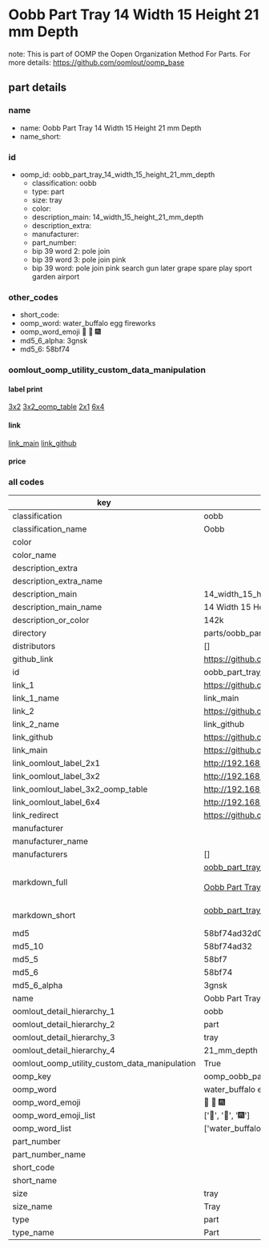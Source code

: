 # Oobb Part Tray 14 Width 15 Height 21 mm Depth  

note: This is part of OOMP the Oopen Organization Method For Parts. For more details: https://github.com/oomlout/oomp_base

##  part details
  







### name
* name: Oobb Part Tray 14 Width 15 Height 21 mm Depth
* name_short: 
### id
* oomp_id: oobb_part_tray_14_width_15_height_21_mm_depth
  * classification: oobb
  * type: part
  * size: tray
  * color: 
  * description_main: 14_width_15_height_21_mm_depth
  * description_extra: 
  * manufacturer: 
  * part_number: 
  * bip 39 word 2: pole join
  * bip 39 word 3: pole join pink
  * bip 39 word: pole join pink search gun later grape spare play sport garden airport

### other_codes
* short_code: 
* oomp_word: water_buffalo egg fireworks
* oomp_word_emoji :water_buffalo: :egg: :fireworks:
* md5_6_alpha: 3gnsk
* md5_6: 58bf74






### oomlout_oomp_utility_custom_data_manipulation
#### label print
[3x2](http://192.168.1.245:1112/?label=oomp%203gnsk)
[3x2_oomp_table](http://192.168.1.108:1112/?label=oomp%203gnsk)
[2x1](http://192.168.1.242:1112/?label=oomp%203gnsk)
[6x4](http://192.168.1.55:1112/?label=oomp%203gnsk)    

#### link

[link_main](https://github.com/oomlout/oomlout_oomp_version_1_messy/tree/main/parts/oobb_part_tray_14_width_15_height_21_mm_depth) [link_github](https://github.com/oomlout/oomlout_oomp_version_1_messy/tree/main/parts/oobb_part_tray_14_width_15_height_21_mm_depth)                             

#### price







### all codes 
| key | value |  
| --- | --- |  
| classification | oobb |  
| classification_name | Oobb |  
| color |  |  
| color_name |  |  
| description_extra |  |  
| description_extra_name |  |  
| description_main | 14_width_15_height_21_mm_depth |  
| description_main_name | 14 Width 15 Height 21 mm Depth |  
| description_or_color | 142k |  
| directory | parts/oobb_part_tray_14_width_15_height_21_mm_depth |  
| distributors | [] |  
| github_link | https://github.com/oomlout/oomlout_oomp_part_src/tree/main/parts/oobb_part_tray_14_width_15_height_21_mm_depth |  
| id | oobb_part_tray_14_width_15_height_21_mm_depth |  
| link_1 | https://github.com/oomlout/oomlout_oomp_version_1_messy/tree/main/parts/oobb_part_tray_14_width_15_height_21_mm_depth |  
| link_1_name | link_main |  
| link_2 | https://github.com/oomlout/oomlout_oomp_version_1_messy/tree/main/parts/oobb_part_tray_14_width_15_height_21_mm_depth |  
| link_2_name | link_github |  
| link_github | https://github.com/oomlout/oomlout_oomp_version_1_messy/tree/main/parts/oobb_part_tray_14_width_15_height_21_mm_depth |  
| link_main | https://github.com/oomlout/oomlout_oomp_version_1_messy/tree/main/parts/oobb_part_tray_14_width_15_height_21_mm_depth |  
| link_oomlout_label_2x1 | http://192.168.1.242:1112/?label=oomp%203gnsk |  
| link_oomlout_label_3x2 | http://192.168.1.245:1112/?label=oomp%203gnsk |  
| link_oomlout_label_3x2_oomp_table | http://192.168.1.108:1112/?label=oomp%203gnsk |  
| link_oomlout_label_6x4 | http://192.168.1.55:1112/?label=oomp%203gnsk |  
| link_redirect | https://github.com/oomlout/oomlout_oomp_version_1_messy/tree/main/parts/oobb_part_tray_14_width_15_height_21_mm_depth |  
| manufacturer |  |  
| manufacturer_name |  |  
| manufacturers | [] |  
| markdown_full | [oobb_part_tray_14_width_15_height_21_mm_depth](none)<br>[](none)<br>[Oobb Part Tray 14 Width 15 Height 21 Mm Depth](none)<br><br> |  
| markdown_short | [oobb_part_tray_14_width_15_height_21_mm_depth](none)<br><br> |  
| md5 | 58bf74ad32d06cb9f533fc214a1e0d3c |  
| md5_10 | 58bf74ad32 |  
| md5_5 | 58bf7 |  
| md5_6 | 58bf74 |  
| md5_6_alpha | 3gnsk |  
| name | Oobb Part Tray 14 Width 15 Height 21 mm Depth |  
| oomlout_detail_hierarchy_1 | oobb |  
| oomlout_detail_hierarchy_2 | part |  
| oomlout_detail_hierarchy_3 | tray |  
| oomlout_detail_hierarchy_4 | 21_mm_depth |  
| oomlout_oomp_utility_custom_data_manipulation | True |  
| oomp_key | oomp_oobb_part_tray_14_width_15_height_21_mm_depth |  
| oomp_word | water_buffalo egg fireworks |  
| oomp_word_emoji | :water_buffalo: :egg: :fireworks: |  
| oomp_word_emoji_list | [':water_buffalo:', ':egg:', ':fireworks:'] |  
| oomp_word_list | ['water_buffalo', 'egg', 'fireworks'] |  
| part_number |  |  
| part_number_name |  |  
| short_code |  |  
| short_name |  |  
| size | tray |  
| size_name | Tray |  
| type | part |  
| type_name | Part |  
